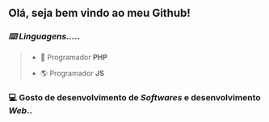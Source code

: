 <h2>Olá, seja bem vindo ao meu Github!</h2>
<h3><i>⌨️ Linguagens.....</i></h3>
<blockquote>
<ul>
  <li><p>🐘 Programador <strong>PHP</strong></p>
  <li><p>🌎 Programador <strong>JS</strong></p>
</ul>
</blockquote>
<h3>💻 Gosto de desenvolvimento de <i>Softwares</i> e desenvolvimento <i>Web</i>..</h3>
